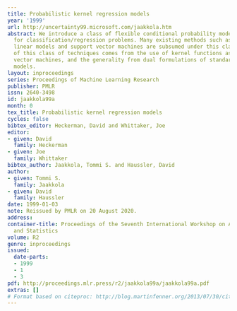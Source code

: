 ```yaml
---
title: Probabilistic kernel regression models
year: '1999'
url: http://uncertainty99.microsoft.com/jaakkola.htm
abstract: We introduce a class of flexible conditional probability models and techniques
  for classification/regression problems. Many existing methods such as generalized
  linear models and support vector machines are subsumed under this class. The flexibility
  of this class of techniques comes from the use of kernel functions as in support
  vector machines, and the generality from dual formulations of standard regression
  models.
layout: inproceedings
series: Proceedings of Machine Learning Research
publisher: PMLR
issn: 2640-3498
id: jaakkola99a
month: 0
tex_title: Probabilistic kernel regression models
cycles: false
bibtex_editor: Heckerman, David and Whittaker, Joe
editor:
- given: David
  family: Heckerman
- given: Joe
  family: Whittaker
bibtex_author: Jaakkola, Tommi S. and Haussler, David
author:
- given: Tommi S.
  family: Jaakkola
- given: David
  family: Haussler
date: 1999-01-03
note: Reissued by PMLR on 20 August 2020.
address:
container-title: Proceedings of the Seventh International Workshop on Artificial Intelligence
  and Statistics
volume: R2
genre: inproceedings
issued:
  date-parts:
  - 1999
  - 1
  - 3
pdf: http://proceedings.mlr.press/r2/jaakkola99a/jaakkola99a.pdf
extras: []
# Format based on citeproc: http://blog.martinfenner.org/2013/07/30/citeproc-yaml-for-bibliographies/
---
```

